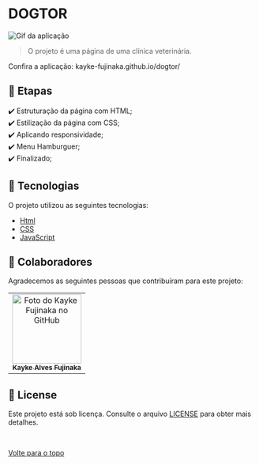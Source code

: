 # DOGTOR

<img src="./assets/img/dogtor.gif" alt="Gif da aplicação">

>  O projeto é uma página de uma clínica veterinária.

Confira a aplicação: kayke-fujinaka.github.io/dogtor/

## :dart: Etapas ##

:heavy_check_mark: Estruturação da página com HTML;\
:heavy_check_mark: Estilização da página com CSS;\
:heavy_check_mark: Aplicando responsividade;\
:heavy_check_mark: Menu Hamburguer;\
:heavy_check_mark: Finalizado;

## :rocket: Tecnologias ##

O projeto utilizou as seguintes tecnologias:

- [Html](https://developer.mozilla.org/pt-BR/docs/Web/HTML/Element/html/)  
- [CSS](https://developer.mozilla.org/pt-BR/docs/Web/CSS)  
- [JavaScript](https://developer.mozilla.org/pt-BR/docs/Web/JavaScript) 

## 🤝 Colaboradores

Agradecemos as seguintes pessoas que contribuíram para este projeto:

<table>
  <tr>
    <td align="center">
      <a href="#">
        <img src="https://avatars.githubusercontent.com/u/98772000?s=400&u=80de9af672be7f75cc7a546838552cf63d5b82fe&v=4" width="140px;" alt="Foto do Kayke Fujinaka no GitHub"/><br>
        <sub>
          <b>Kayke Alves Fujinaka</b>
        </sub>
      </a>
    </td>
  </tr>
</table>

## 📝 License

Este projeto está sob licença. Consulte o arquivo [LICENSE](LICENSE.md) para obter mais detalhes.

&#xa0;

<a href="#top">Volte para o topo</a>
